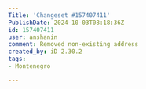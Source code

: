 ```yaml
---
Title: 'Changeset #157407411'
PublishDate: 2024-10-03T08:18:36Z
id: 157407411
user: anshanin
comment: Removed non-existing address
created_by: iD 2.30.2
tags:
- Montenegro

---
```

